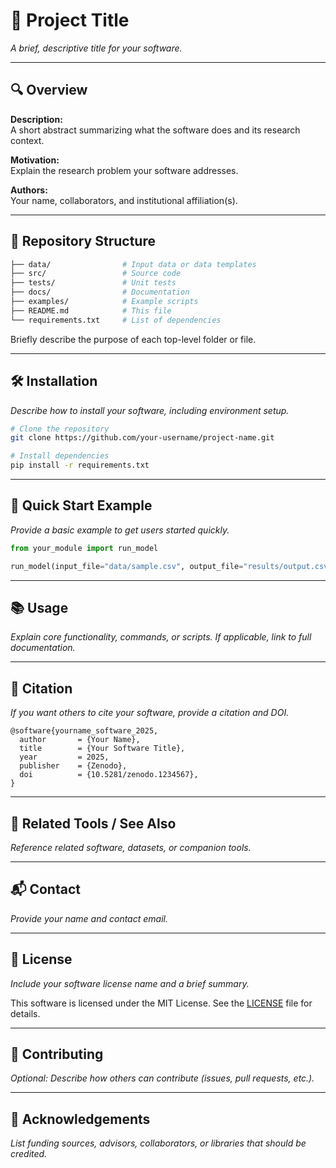 
# 📘 Project Title

_A brief, descriptive title for your software._

---

## 🔍 Overview

**Description:**  
A short abstract summarizing what the software does and its research context.

**Motivation:**  
Explain the research problem your software addresses.

**Authors:**  
Your name, collaborators, and institutional affiliation(s).

---

## 📁 Repository Structure

```bash
├── data/                # Input data or data templates
├── src/                 # Source code
├── tests/               # Unit tests
├── docs/                # Documentation
├── examples/            # Example scripts
├── README.md            # This file
└── requirements.txt     # List of dependencies
```

Briefly describe the purpose of each top-level folder or file.

---

## 🛠️ Installation

_Describe how to install your software, including environment setup._

```bash
# Clone the repository
git clone https://github.com/your-username/project-name.git

# Install dependencies
pip install -r requirements.txt
```

---

## 🚀 Quick Start Example

_Provide a basic example to get users started quickly._

```python
from your_module import run_model

run_model(input_file="data/sample.csv", output_file="results/output.csv")
```

---

## 📚 Usage

_Explain core functionality, commands, or scripts. If applicable, link to full documentation._

---

## 📖 Citation

_If you want others to cite your software, provide a citation and DOI._

```
@software{yourname_software_2025,
  author       = {Your Name},
  title        = {Your Software Title},
  year         = 2025,
  publisher    = {Zenodo},
  doi          = {10.5281/zenodo.1234567},
}
```

---

## 🔗 Related Tools / See Also

_Reference related software, datasets, or companion tools._

---

## 📬 Contact

_Provide your name and contact email._

---

## 📝 License

_Include your software license name and a brief summary._

This software is licensed under the MIT License. See the [LICENSE](LICENSE) file for details.

---

## 🤝 Contributing

_Optional: Describe how others can contribute (issues, pull requests, etc.)._

---

## 🙏 Acknowledgements

_List funding sources, advisors, collaborators, or libraries that should be credited._
